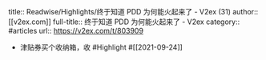 title:: Readwise/Highlights/终于知道 PDD 为何能火起来了 - V2ex (31)
author:: [[v2ex.com]]
full-title:: 终于知道 PDD 为何能火起来了 - V2ex
category:: #articles
url:: https://v2ex.com/t/803909

- 津贴券买个收纳箱，收 #Highlight #[[2021-09-24]]